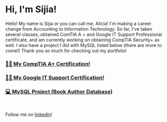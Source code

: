 <h1>Hi, I'm Sijia!</h1>

<p>Hello! My name is Sijia or you can call me, Alicia! I'm making a career change from Accounting to Information Technology. So far, I've taken several classes, obtained ComTIA A + and Google IT Support Professional certificate, and am currently working on obtaining CompTIA Security+ as well. I also have a project I did with MySQL listed below (there are more to come!) Thank you so much for checking out my portfolio!</p>

<h3><a href="https://www.credly.com/badges/dc3f6740-c4bb-46f6-873f-2a8204b44189">👨‍💻 My CompTIA A+ Certification!</a></h3>

<h3><a href="https://www.credly.com/badges/6cf8b5f2-657b-4a94-b913-ef2d15e9a690/email">👨‍💻 My Google IT Support Certification!</a></h3>

<h3><a href="https://github.com/SijiaSevon/MySQLBookAuthorDb">💻 MySQL Project (Book Author Database)</a></h3>

<br/>

Follow me on [linkedin](https://www.linkedin.com/in/sijia-sevon-6b613482/)!

<!--
**SijiaSevon/SijiaSevon** is a ✨ _special_ ✨ repository because its `README.md` (this file) appears on your GitHub profile.

Here are some ideas to get you started:

- 🔭 I’m currently working on ...
- 🌱 I’m currently learning ...
- 👯 I’m looking to collaborate on ...
- 🤔 I’m looking for help with ...
- 💬 Ask me about ...
- 📫 How to reach me: ...
- 😄 Pronouns: ...
- ⚡ Fun fact: ...
-->
